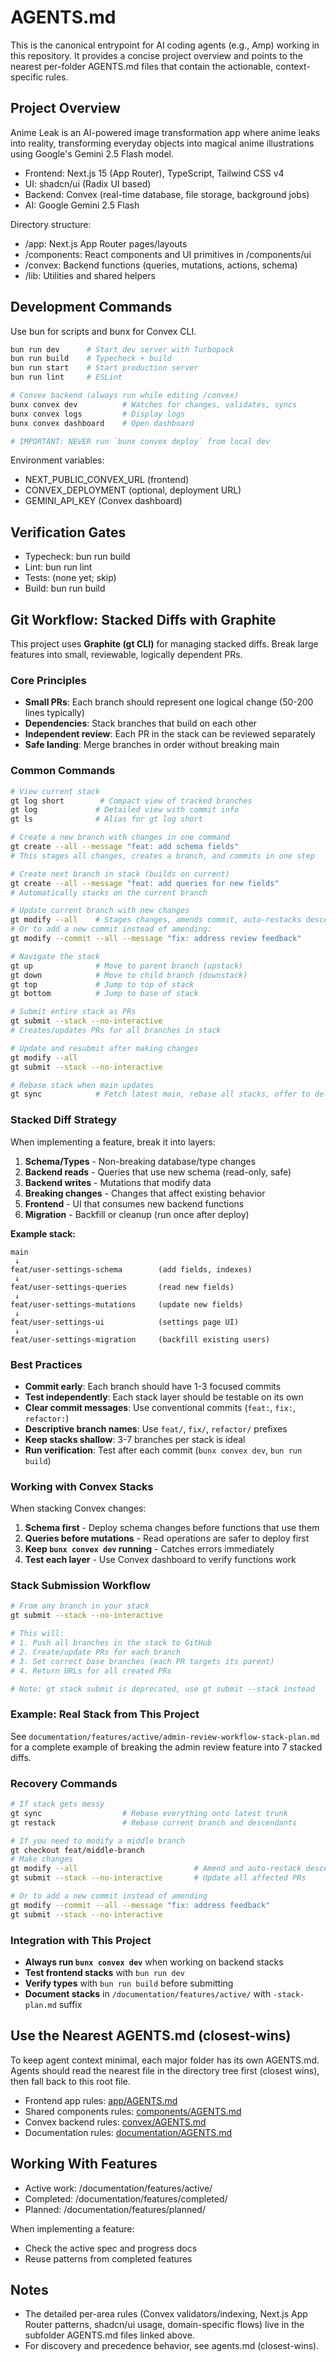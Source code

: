 # AGENTS.md

This is the canonical entrypoint for AI coding agents (e.g., Amp) working in this repository. It provides a concise project overview and points to the nearest per-folder AGENTS.md files that contain the actionable, context-specific rules.

## Project Overview

Anime Leak is an AI-powered image transformation app where anime leaks into reality, transforming everyday objects into magical anime illustrations using Google's Gemini 2.5 Flash model.

- Frontend: Next.js 15 (App Router), TypeScript, Tailwind CSS v4
- UI: shadcn/ui (Radix UI based)
- Backend: Convex (real-time database, file storage, background jobs)
- AI: Google Gemini 2.5 Flash

Directory structure:

- /app: Next.js App Router pages/layouts
- /components: React components and UI primitives in /components/ui
- /convex: Backend functions (queries, mutations, actions, schema)
- /lib: Utilities and shared helpers

## Development Commands

Use bun for scripts and bunx for Convex CLI.

```bash
bun run dev      # Start dev server with Turbopack
bun run build    # Typecheck + build
bun run start    # Start production server
bun run lint     # ESLint

# Convex backend (always run while editing /convex)
bunx convex dev          # Watches for changes, validates, syncs
bunx convex logs         # Display logs
bunx convex dashboard    # Open dashboard

# IMPORTANT: NEVER run `bunx convex deploy` from local dev
```

Environment variables:

- NEXT_PUBLIC_CONVEX_URL (frontend)
- CONVEX_DEPLOYMENT (optional, deployment URL)
- GEMINI_API_KEY (Convex dashboard)

## Verification Gates

- Typecheck: bun run build
- Lint: bun run lint
- Tests: (none yet; skip)
- Build: bun run build

## Git Workflow: Stacked Diffs with Graphite

This project uses **Graphite (gt CLI)** for managing stacked diffs. Break large features into small, reviewable, logically dependent PRs.

### Core Principles

- **Small PRs**: Each branch should represent one logical change (50-200 lines typically)
- **Dependencies**: Stack branches that build on each other
- **Independent review**: Each PR in the stack can be reviewed separately
- **Safe landing**: Merge branches in order without breaking main

### Common Commands

```bash
# View current stack
gt log short        # Compact view of tracked branches
gt log             # Detailed view with commit info
gt ls              # Alias for gt log short

# Create a new branch with changes in one command
gt create --all --message "feat: add schema fields"
# This stages all changes, creates a branch, and commits in one step

# Create next branch in stack (builds on current)
gt create --all --message "feat: add queries for new fields"
# Automatically stacks on the current branch

# Update current branch with new changes
gt modify --all    # Stages changes, amends commit, auto-restacks descendants
# Or to add a new commit instead of amending:
gt modify --commit --all --message "fix: address review feedback"

# Navigate the stack
gt up              # Move to parent branch (upstack)
gt down            # Move to child branch (downstack)
gt top             # Jump to top of stack
gt bottom          # Jump to base of stack

# Submit entire stack as PRs
gt submit --stack --no-interactive
# Creates/updates PRs for all branches in stack

# Update and resubmit after making changes
gt modify --all
gt submit --stack --no-interactive

# Rebase stack when main updates
gt sync            # Fetch latest main, rebase all stacks, offer to delete merged branches
```

### Stacked Diff Strategy

When implementing a feature, break it into layers:

1. **Schema/Types** - Non-breaking database/type changes
2. **Backend reads** - Queries that use new schema (read-only, safe)
3. **Backend writes** - Mutations that modify data
4. **Breaking changes** - Changes that affect existing behavior
5. **Frontend** - UI that consumes new backend functions
6. **Migration** - Backfill or cleanup (run once after deploy)

**Example stack:**
```
main
 ↓
feat/user-settings-schema        (add fields, indexes)
 ↓
feat/user-settings-queries       (read new fields)
 ↓
feat/user-settings-mutations     (update new fields)
 ↓
feat/user-settings-ui            (settings page UI)
 ↓
feat/user-settings-migration     (backfill existing users)
```

### Best Practices

- **Commit early**: Each branch should have 1-3 focused commits
- **Test independently**: Each stack layer should be testable on its own
- **Clear commit messages**: Use conventional commits (`feat:`, `fix:`, `refactor:`)
- **Descriptive branch names**: Use `feat/`, `fix/`, `refactor/` prefixes
- **Keep stacks shallow**: 3-7 branches per stack is ideal
- **Run verification**: Test after each commit (`bunx convex dev`, `bun run build`)

### Working with Convex Stacks

When stacking Convex changes:

1. **Schema first** - Deploy schema changes before functions that use them
2. **Queries before mutations** - Read operations are safer to deploy first
3. **Keep `bunx convex dev` running** - Catches errors immediately
4. **Test each layer** - Use Convex dashboard to verify functions work

### Stack Submission Workflow

```bash
# From any branch in your stack
gt submit --stack --no-interactive

# This will:
# 1. Push all branches in the stack to GitHub
# 2. Create/update PRs for each branch
# 3. Set correct base branches (each PR targets its parent)
# 4. Return URLs for all created PRs

# Note: gt stack submit is deprecated, use gt submit --stack instead
```

### Example: Real Stack from This Project

See `documentation/features/active/admin-review-workflow-stack-plan.md` for a complete example of breaking the admin review feature into 7 stacked diffs.

### Recovery Commands

```bash
# If stack gets messy
gt sync                  # Rebase everything onto latest trunk
gt restack               # Rebase current branch and descendants

# If you need to modify a middle branch
gt checkout feat/middle-branch
# Make changes
gt modify --all                          # Amend and auto-restack descendants
gt submit --stack --no-interactive       # Update all affected PRs

# Or to add a new commit instead of amending
gt modify --commit --all --message "fix: address feedback"
gt submit --stack --no-interactive
```

### Integration with This Project

- **Always run `bunx convex dev`** when working on backend stacks
- **Test frontend stacks** with `bun run dev`
- **Verify types** with `bun run build` before submitting
- **Document stacks** in `/documentation/features/active/` with `-stack-plan.md` suffix

## Use the Nearest AGENTS.md (closest-wins)

To keep agent context minimal, each major folder has its own AGENTS.md. Agents should read the nearest file in the directory tree first (closest wins), then fall back to this root file.

- Frontend app rules: [app/AGENTS.md](app/AGENTS.md)
- Shared components rules: [components/AGENTS.md](components/AGENTS.md)
- Convex backend rules: [convex/AGENTS.md](convex/AGENTS.md)
- Documentation rules: [documentation/AGENTS.md](documentation/AGENTS.md)

## Working With Features

- Active work: /documentation/features/active/
- Completed: /documentation/features/completed/
- Planned: /documentation/features/planned/

When implementing a feature:

- Check the active spec and progress docs
- Reuse patterns from completed features

## Notes

- The detailed per-area rules (Convex validators/indexing, Next.js App Router patterns, shadcn/ui usage, domain-specific flows) live in the subfolder AGENTS.md files linked above.
- For discovery and precedence behavior, see agents.md (closest-wins).
